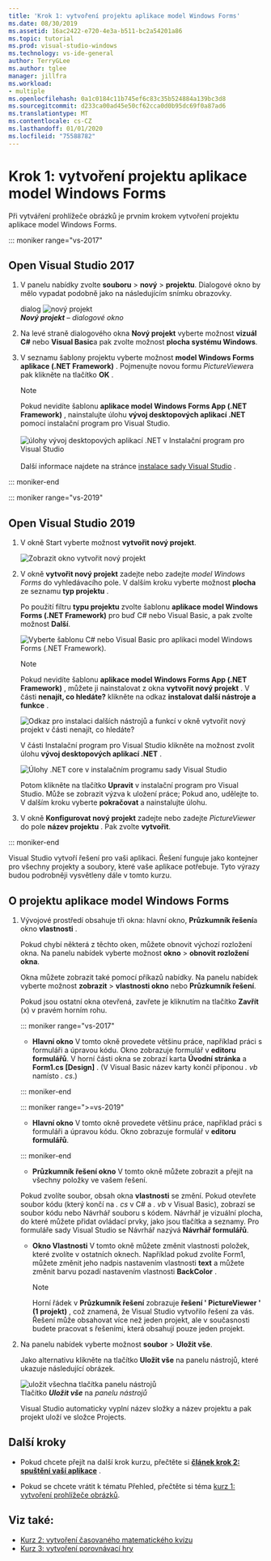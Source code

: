 ```yaml
---
title: 'Krok 1: vytvoření projektu aplikace model Windows Forms'
ms.date: 08/30/2019
ms.assetid: 16ac2422-e720-4e3a-b511-bc2a54201a86
ms.topic: tutorial
ms.prod: visual-studio-windows
ms.technology: vs-ide-general
author: TerryGLee
ms.author: tglee
manager: jillfra
ms.workload:
- multiple
ms.openlocfilehash: 0a1c0184c11b745ef6c83c35b524884a139bc3d8
ms.sourcegitcommit: d233ca00ad45e50cf62cca0d0b95dc69f0a87ad6
ms.translationtype: MT
ms.contentlocale: cs-CZ
ms.lasthandoff: 01/01/2020
ms.locfileid: "75588782"
---
```

# <a name="step-1-create-a-windows-forms-app-project"></a>Krok 1: vytvoření projektu aplikace model Windows Forms

Při vytváření prohlížeče obrázků je prvním krokem vytvoření projektu aplikace model Windows Forms.

::: moniker range="vs-2017"

## <a name="open-visual-studio-2017"></a>Open Visual Studio 2017

1. V panelu nabídky zvolte **souboru** > **nový** > **projektu**. Dialogové okno by mělo vypadat podobně jako na následujícím snímku obrazovky.

     dialog ![nový projekt](../ide/media/newprojectdialogcallouts.png)<br/>***Nový projekt*** – *dialogové okno*

2. Na levé straně dialogového okna **Nový projekt** vyberte možnost **vizuál C#**  nebo **Visual Basic**a pak zvolte možnost **plocha systému Windows**.

3. V seznamu šablony projektu vyberte možnost **model Windows Forms aplikace (.NET Framework)** . Pojmenujte novou formu *PictureViewer*a pak klikněte na tlačítko **OK** .

    >[!NOTE]
    >Pokud nevidíte šablonu **aplikace model Windows Forms App (.NET Framework)** , nainstalujte úlohu **vývoj desktopových aplikací .NET** pomocí instalační program pro Visual Studio.<br/><br/>![úlohy vývoj desktopových aplikací .NET v Instalační program pro Visual Studio](../ide/media/dot-net-desktop-dev-workload.png)<br/><br/> Další informace najdete na stránce [instalace sady Visual Studio](../install/install-visual-studio.md) .

::: moniker-end

::: moniker range="vs-2019"

## <a name="open-visual-studio-2019"></a>Open Visual Studio 2019

1. V okně Start vyberte možnost **vytvořit nový projekt**.

   ![Zobrazit okno vytvořit nový projekt](../get-started/media/vs-2019/create-new-project-dark-theme.png)

1. V okně **vytvořit nový projekt** zadejte nebo zadejte *model Windows Forms* do vyhledávacího pole. V dalším kroku vyberte možnost **plocha** ze seznamu **typ projektu** .

   Po použití filtru **typu projektu** zvolte šablonu **aplikace model Windows Forms (.NET Framework)** pro buď C# nebo Visual Basic, a pak zvolte možnost **Další**.

   ![Vyberte šablonu C# nebo Visual Basic pro aplikaci model Windows Forms (.NET Framework).](./media/create-new-project-search-winforms-filtered.png)

   > [!NOTE]
   > Pokud nevidíte šablonu **aplikace model Windows Forms App (.NET Framework)** , můžete ji nainstalovat z okna **vytvořit nový projekt** . V části **nenajít, co hledáte?** klikněte na odkaz **instalovat další nástroje a funkce** .
   >
   > ![Odkaz pro instalaci dalších nástrojů a funkcí v okně vytvořit nový projekt v části nenajít, co hledáte?](../get-started/media/vs-2019/not-finding-what-looking-for.png)
   >
   > V části Instalační program pro Visual Studio klikněte na možnost zvolit úlohu **vývoj desktopových aplikací .NET** .
   >
   > ![Úlohy .NET core v instalačním programu sady Visual Studio](../ide/media/install-dot-net-desktop-env.png)
   >
   > Potom klikněte na tlačítko **Upravit** v instalační program pro Visual Studio. Může se zobrazit výzva k uložení práce; Pokud ano, udělejte to. V dalším kroku vyberte **pokračovat** a nainstalujte úlohu.

1. V okně **Konfigurovat nový projekt** zadejte nebo zadejte *PictureViewer* do pole **název projektu** . Pak zvolte **vytvořit**.

::: moniker-end

Visual Studio vytvoří řešení pro vaši aplikaci. Řešení funguje jako kontejner pro všechny projekty a soubory, které vaše aplikace potřebuje. Tyto výrazy budou podrobněji vysvětleny dále v tomto kurzu.

## <a name="about-the-windows-forms-app-project"></a>O projektu aplikace model Windows Forms

1. Vývojové prostředí obsahuje tři okna: hlavní okno, **Průzkumník řešení**a okno **vlastnosti** .

     Pokud chybí některá z těchto oken, můžete obnovit výchozí rozložení okna. Na panelu nabídek vyberte možnost **okno** > **obnovit rozložení okna**.

     Okna můžete zobrazit také pomocí příkazů nabídky. Na panelu nabídek vyberte možnost **zobrazit** > **vlastnosti okno** nebo **Průzkumník řešení**.

     Pokud jsou ostatní okna otevřená, zavřete je kliknutím na tlačítko **Zavřít** (x) v pravém horním rohu.

    ::: moniker range="vs-2017"

    * **Hlavní okno** V tomto okně provedete většinu práce, například práci s formuláři a úpravou kódu. Okno zobrazuje formulář v **editoru formulářů**. V horní části okna se zobrazí karta **Úvodní stránka** a **Form1.cs [Design]** . (V Visual Basic název karty končí příponou *. vb* namísto *. cs*.)

    ::: moniker-end

    ::: moniker range=">=vs-2019"

    * **Hlavní okno** V tomto okně provedete většinu práce, například práci s formuláři a úpravou kódu. Okno zobrazuje formulář v **editoru formulářů**.

    ::: moniker-end

    * **Průzkumník řešení okno** V tomto okně můžete zobrazit a přejít na všechny položky ve vašem řešení.

    Pokud zvolíte soubor, obsah okna **vlastnosti** se změní. Pokud otevřete soubor kódu (který končí na *. cs* v C# a *. vb* v Visual Basic), zobrazí se soubor kódu nebo Návrhář souboru s kódem. Návrhář je vizuální plocha, do které můžete přidat ovládací prvky, jako jsou tlačítka a seznamy. Pro formuláře sady Visual Studio se Návrhář nazývá **Návrhář formulářů**.

    * **Okno Vlastnosti** V tomto okně můžete změnit vlastnosti položek, které zvolíte v ostatních oknech. Například pokud zvolíte Form1, můžete změnit jeho nadpis nastavením vlastnosti **text** a můžete změnit barvu pozadí nastavením vlastnosti **BackColor** .

      > [!NOTE]
      > Horní řádek v **Průzkumník řešení** zobrazuje **řešení ' PictureViewer ' (1 projekt)** , což znamená, že Visual Studio vytvořilo řešení za vás. Řešení může obsahovat více než jeden projekt, ale v současnosti budete pracovat s řešeními, která obsahují pouze jeden projekt.

1. Na panelu nabídek vyberte možnost **soubor** > **Uložit vše**.

     Jako alternativu klikněte na tlačítko **Uložit vše** na panelu nástrojů, které ukazuje následující obrázek.

     ![uložit všechna tlačítka panelu nástrojů](../ide/media/express_iconsaveall.png)<br/>
     Tlačítko ***Uložit vše*** na *panelu nástrojů*

     Visual Studio automaticky vyplní název složky a název projektu a pak projekt uloží ve složce Projects.

## <a name="next-steps"></a>Další kroky

* Pokud chcete přejít na další krok kurzu, přečtěte si **[článek krok 2: spuštění vaší aplikace](../ide/step-2-run-your-program.md)** .

* Pokud se chcete vrátit k tématu Přehled, přečtěte si téma [kurz 1: vytvoření prohlížeče obrázků](../ide/tutorial-1-create-a-picture-viewer.md).

## <a name="see-also"></a>Viz také:

* [Kurz 2: vytvoření časovaného matematického kvízu](tutorial-2-create-a-timed-math-quiz.md)
* [Kurz 3: vytvoření porovnávací hry](tutorial-3-create-a-matching-game.md)
